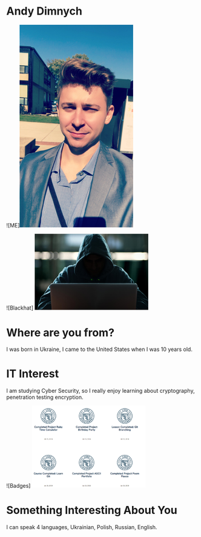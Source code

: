 # Andy Dimnych

![ME]<img src="images/Andy.jpg" width="300">

![Blackhat] <img src="images/black_hat.jpg" width="300">
      
# Where are you from?

I was born in Ukraine, I came to the United States when I was 10 years old.

# IT Interest

I am studying Cyber Security, so I really enjoy learning about cryptography, penetration testing encryption. 

![Badges] <img src="images/Badges.jpg" width="300">
# Something Interesting About You

I can speak 4 languages, Ukrainian, Polish, Russian, English.

